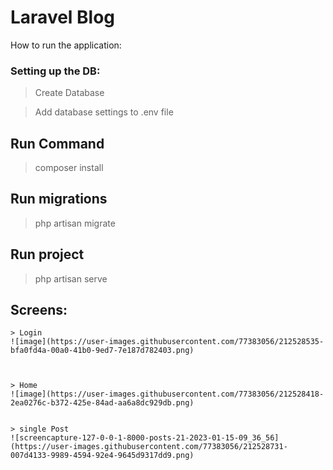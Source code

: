 
# Laravel  Blog
 How to run the application:
### Setting up the DB: 
> Create Database

> Add database settings to .env file

## Run Command
> composer install

## Run migrations 
> php artisan migrate 

## Run project
> php artisan serve  


## Screens:
    > Login
    ![image](https://user-images.githubusercontent.com/77383056/212528535-bfa0fd4a-00a0-41b0-9ed7-7e187d782403.png)

    
    
    > Home
    ![image](https://user-images.githubusercontent.com/77383056/212528418-2ea0276c-b372-425e-84ad-aa6a8dc929db.png)


    > single Post
    ![screencapture-127-0-0-1-8000-posts-21-2023-01-15-09_36_56](https://user-images.githubusercontent.com/77383056/212528731-007d4133-9989-4594-92e4-9645d9317dd9.png)
